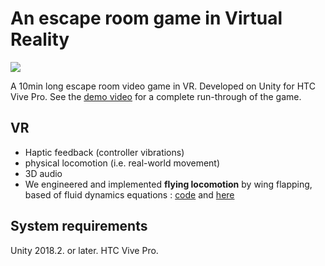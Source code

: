 # An escape room game in Virtual Reality

![](media/giphy.gif)

A 10min long escape room video game in VR.
Developed on Unity for HTC Vive Pro.
See the [demo video](media/VRvideo.mp4) for a complete run-through of the game.

## VR
- Haptic feedback (controller vibrations)
- physical locomotion (i.e. real-world movement)
- 3D audio 
- We engineered and implemented **flying locomotion** by wing flapping, based of fluid dynamics equations : [code](Assets⁩/Scripts/Flying&#32Exp⁩/FlyingExp.cs) and [here](⁨http://github.com/BenjBarral/VirtualReality-EscapeRoomGame/blob/master/Assets/Scripts/Flying%20Exp/FlyingExp.cs)

## System requirements
Unity 2018.2. or later.
HTC Vive Pro.
